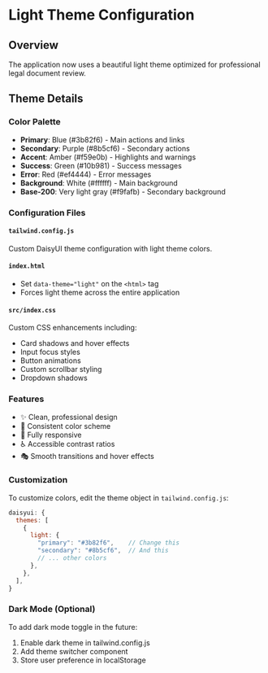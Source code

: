 # Light Theme Configuration

## Overview
The application now uses a beautiful light theme optimized for professional legal document review.

## Theme Details

### Color Palette
- **Primary**: Blue (#3b82f6) - Main actions and links
- **Secondary**: Purple (#8b5cf6) - Secondary actions
- **Accent**: Amber (#f59e0b) - Highlights and warnings
- **Success**: Green (#10b981) - Success messages
- **Error**: Red (#ef4444) - Error messages
- **Background**: White (#ffffff) - Main background
- **Base-200**: Very light gray (#f9fafb) - Secondary background

### Configuration Files

#### `tailwind.config.js`
Custom DaisyUI theme configuration with light theme colors.

#### `index.html`
- Set `data-theme="light"` on the `<html>` tag
- Forces light theme across the entire application

#### `src/index.css`
Custom CSS enhancements including:
- Card shadows and hover effects
- Input focus styles
- Button animations
- Custom scrollbar styling
- Dropdown shadows

### Features
- ✨ Clean, professional design
- 🎨 Consistent color scheme
- 📱 Fully responsive
- ♿ Accessible contrast ratios
- 🎭 Smooth transitions and hover effects

### Customization
To customize colors, edit the theme object in `tailwind.config.js`:

```javascript
daisyui: {
  themes: [
    {
      light: {
        "primary": "#3b82f6",    // Change this
        "secondary": "#8b5cf6",  // And this
        // ... other colors
      },
    },
  ],
}
```

### Dark Mode (Optional)
To add dark mode toggle in the future:
1. Enable dark theme in tailwind.config.js
2. Add theme switcher component
3. Store user preference in localStorage





